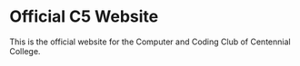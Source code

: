 # Official C5 Website

This is the official website for the Computer and Coding Club of Centennial College.
